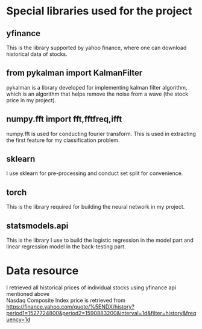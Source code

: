 # Special libraries used for the project
## yfinance
This is the library supported by yahoo finance, where one can download historical data of stocks.
## from pykalman import KalmanFilter
pykalman is a library developed for implementing kalman filter algorithm, which is an algorithm that helps remove the noise from a wave (the stock price in my project).
## numpy.fft import fft,fftfreq,ifft
numpy.fft is used for conducting fourier transform. This is used in extracting the first feature for my classification problem. 
## sklearn
I use sklearn for pre-processing and conduct set split for convenience. 
## torch
This is the library required for building the neural network in my project. 
## statsmodels.api
This is the library I use to build the logistic regression in the model part and linear regression model in the back-testing part.

# Data resource
I retrieved all historical prices of individual stocks using yfinance api mentioned above  
Nasdaq Composite Index price is retrieved from https://finance.yahoo.com/quote/%5ENDX/history?period1=1527724800&period2=1590883200&interval=1d&filter=history&frequency=1d
